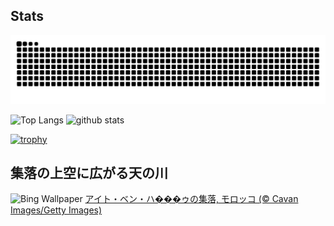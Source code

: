 ## Stats
<picture>
  <source media="(prefers-color-scheme: dark)" srcset="https://raw.githubusercontent.com/ba230t/ba230t/output/github-contribution-grid-snake-dark.svg">
  <source media="(prefers-color-scheme: light)" srcset="https://raw.githubusercontent.com/ba230t/ba230t/output/github-contribution-grid-snake.svg">
  <img alt="github contribution grid snake animation" src="https://raw.githubusercontent.com/ba230t/ba230t/output/github-contribution-grid-snake.svg">
</picture>

<p align="left">
  <img alt="Top Langs" height="150px" src="https://github-readme-stats.vercel.app/api/top-langs/?username=ba230t&layout=compact&theme=transparent" />
  <img alt="github stats" height="150px" src="https://github-readme-stats.vercel.app/api?username=ba230t&theme=transparent" />
</p>

[![trophy](https://github-profile-trophy.vercel.app/?username=ba230t&theme=transparent&column=7)](https://github.com/ryo-ma/github-profile-trophy)


<!-- Bing Wallpaper Start -->
## 集落の上空に広がる天の川
![Bing Wallpaper](https://www.bing.com/th?id=OHR.MoroccoMilkyWay_JA-JP1854707696_1920x1080.jpg&rf=LaDigue_1920x1080.jpg&pid=hp)
[アイト・ベン・ハ���ゥの集落, モロッコ (© Cavan Images/Getty Images)](https://www.bing.com/search?q=%E3%82%A2%E3%82%A4%E3%83%88%E3%83%BB%E3%83%99%E3%83%B3%E3%83%BB%E3%83%8F%E3%83%89%E3%82%A5%E3%81%AE%E9%9B%86%E8%90%BD&form=hpcapt&filters=HpDate%3a%2220241108_1500%22)
<!-- Bing Wallpaper End -->
